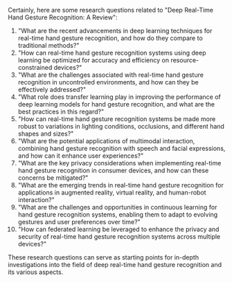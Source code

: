 Certainly, here are some research questions related to "Deep Real-Time Hand Gesture Recognition: A Review":

1. "What are the recent advancements in deep learning techniques for real-time hand gesture recognition, and how do they compare to traditional methods?"
2. "How can real-time hand gesture recognition systems using deep learning be optimized for accuracy and efficiency on resource-constrained devices?"
3. "What are the challenges associated with real-time hand gesture recognition in uncontrolled environments, and how can they be effectively addressed?"
4. "What role does transfer learning play in improving the performance of deep learning models for hand gesture recognition, and what are the best practices in this regard?"
5. "How can real-time hand gesture recognition systems be made more robust to variations in lighting conditions, occlusions, and different hand shapes and sizes?"
6. "What are the potential applications of multimodal interaction, combining hand gesture recognition with speech and facial expressions, and how can it enhance user experiences?"
7. "What are the key privacy considerations when implementing real-time hand gesture recognition in consumer devices, and how can these concerns be mitigated?"
8. "What are the emerging trends in real-time hand gesture recognition for applications in augmented reality, virtual reality, and human-robot interaction?"
9. "What are the challenges and opportunities in continuous learning for hand gesture recognition systems, enabling them to adapt to evolving gestures and user preferences over time?"
10. "How can federated learning be leveraged to enhance the privacy and security of real-time hand gesture recognition systems across multiple devices?"

These research questions can serve as starting points for in-depth investigations into the field of deep real-time hand gesture recognition and its various aspects.
